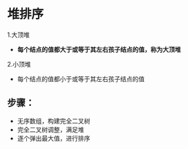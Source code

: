 # 堆排序

1.大顶堆

- **每个结点的值都大于或等于其左右孩子结点的值，称为大顶堆**

2.小顶堆

- 每个结点的值都小于或等于其左右孩子结点的值

## 步骤：

- 无序数组，构建完全二叉树
- 完全二叉树调整，满足堆
- 逐个弹出最大值，进行排序